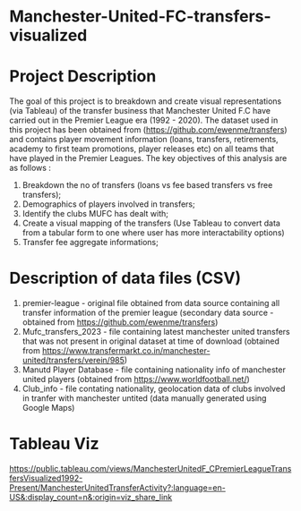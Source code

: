 # Manchester-United-FC-transfers-visualized

# Project Description 

The goal of this project is to breakdown and create visual representations (via Tableau) of the transfer business that Manchester United F.C have carried out in the Premier League era (1992 - 2020). The dataset used in this project has been obtained from (https://github.com/ewenme/transfers) and contains player movement information (loans, transfers, retirements, academy to first team promotions, player releases etc) on all teams that have played in the Premier Leagues. The key objectives of this analysis are as follows :

1. Breakdown the no of transfers (loans vs fee based transfers vs free transfers);
2. Demographics of players involved in transfers;
3. Identify the clubs MUFC has dealt with;
4. Create a visual mapping of the transfers (Use Tableau to convert data from a tabular form to one where user has more interactability options)
5. Transfer fee aggregate informations;

# Description of data files (CSV)

1. premier-league - original file obtained from data source containing all transfer information of the premier league (secondary data source - obtained from https://github.com/ewenme/transfers)
2. Mufc_transfers_2023 - file containing latest manchester united transfers that was not present in original dataset at time of download (obtained from https://www.transfermarkt.co.in/manchester-united/transfers/verein/985)
3. Manutd Player Database - file containing nationality info of manchester united players (obtained from https://www.worldfootball.net/)
4. Club_info - file contating nationality, geolocation data of clubs involved in tranfer with manchester untited (data manually generated using Google Maps)


# Tableau Viz

https://public.tableau.com/views/ManchesterUnitedF_CPremierLeagueTransfersVisualized1992-Present/ManchesterUnitedTransferActivity?:language=en-US&:display_count=n&:origin=viz_share_link

